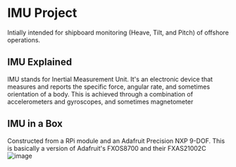 # IMU Project
Intially intended for shipboard monitoring (Heave, Tilt, and Pitch) of offshore operations.  
## IMU Explained
IMU stands for Inertial Measurement Unit. It's an electronic device that measures and reports the specific force, angular rate, and sometimes orientation of a body. This is achieved through a combination of accelerometers and gyroscopes, and sometimes magnetometer
## IMU in a Box 
Constructed from a RPi module and an Adafruit Precision NXP 9-DOF. This is basically a version of Adafruit's FXOS8700 and their FXAS21002C
![image](https://github.com/user-attachments/assets/50a53884-9c1b-43cc-aa10-cc0c71fd478f)
